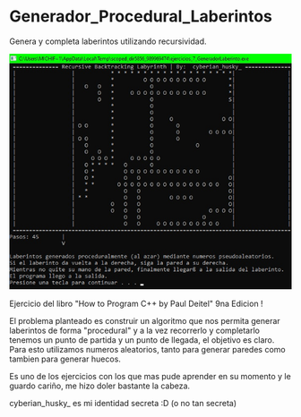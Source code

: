 # Generador_Procedural_Laberintos

Genera y completa laberintos utilizando recursividad.

![alt text](https://github.com/NicolasMuras/Generador_Procedural_Laberintos/blob/master/laberintos_ejemplo.jpg?raw=true)

Ejercicio del libro "How to Program C++ by Paul Deitel" 9na Edicion !

El problema planteado es construir un algoritmo que nos permita generar laberintos de forma "procedural" y a la vez recorrerlo y completarlo
tenemos un punto de partida y un punto de llegada, el objetivo es claro.
Para esto utilizamos numeros aleatorios, tanto para generar paredes como tambien para generar huecos.

Es uno de los ejercicios con los que mas pude aprender en su momento y le guardo cariño, me hizo doler bastante la cabeza.

cyberian_husky_ es mi identidad secreta :D (o no tan secreta)
